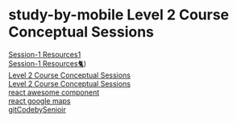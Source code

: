 # study-by-mobile Level 2 Course Conceptual Sessions 
[Session-1 Resources1](https://javascript.info/)
<br/>
[Session-1 Resources🐈](https://developer.mozilla.org/en-US/docs/Web/JavaScript))
<br/>
[Level 2 Course Conceptual Sessions](https://github.com/Shafayathub/Prerequisite_session_2)
<br/>
[Level 2 Course Conceptual Sessions](https://github.com/mehedi-imun/pre-enrollment-bootcamp)
<br/>
[react awesome component](https://github.com/brillout/awesome-react-components)
<br/>
[react google maps](https://visgl.github.io/react-google-maps/docs/get-started)
<br/>
[gitCodebySenioir](https://github.com/MIRJAKARIYA?tab=stars)
